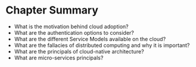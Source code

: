 # Chapter Summary

* What is the motivation behind cloud adoption?
* What are the authentication options to consider?
* What are the different Service Models available on the cloud?
* What are the fallacies of distributed computing and why it is important?
* What are the principals of cloud-native architecture?
* What are micro-services principals?



